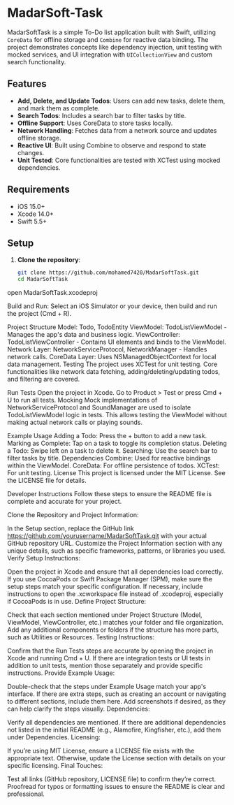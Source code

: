 # MadarSoft-Task

MadarSoftTask is a simple To-Do list application built with Swift, utilizing `CoreData` for offline storage and `Combine` for reactive data binding. The project demonstrates concepts like dependency injection, unit testing with mocked services, and UI integration with `UICollectionView` and custom search functionality.

## Features

- **Add, Delete, and Update Todos**: Users can add new tasks, delete them, and mark them as complete.
- **Search Todos**: Includes a search bar to filter tasks by title.
- **Offline Support**: Uses CoreData to store tasks locally.
- **Network Handling**: Fetches data from a network source and updates offline storage.
- **Reactive UI**: Built using Combine to observe and respond to state changes.
- **Unit Tested**: Core functionalities are tested with XCTest using mocked dependencies.

## Requirements

- iOS 15.0+
- Xcode 14.0+
- Swift 5.5+

## Setup

1. **Clone the repository**:
   ```bash
   git clone https://github.com/mohamed7420/MadarSoftTask.git
   cd MadarSoftTask
open MadarSoftTask.xcodeproj

Build and Run: Select an iOS Simulator or your device, then build and run the project (Cmd + R).

Project Structure
Model: Todo, TodoEntity
ViewModel: TodoListViewModel - Manages the app's data and business logic.
ViewController: TodoListViewController - Contains UI elements and binds to the ViewModel.
Network Layer: NetworkServiceProtocol, NetworkManager - Handles network calls.
CoreData Layer: Uses NSManagedObjectContext for local data management.
Testing
The project uses XCTest for unit testing. Core functionalities like network data fetching, adding/deleting/updating todos, and filtering are covered.

Run Tests
Open the project in Xcode.
Go to Product > Test or press Cmd + U to run all tests.
Mocking
Mock implementations of NetworkServiceProtocol and SoundManager are used to isolate TodoListViewModel logic in tests. This allows testing the ViewModel without making actual network calls or playing sounds.

Example Usage
Adding a Todo: Press the + button to add a new task.
Marking as Complete: Tap on a task to toggle its completion status.
Deleting a Todo: Swipe left on a task to delete it.
Searching: Use the search bar to filter tasks by title.
Dependencies
Combine: Used for reactive bindings within the ViewModel.
CoreData: For offline persistence of todos.
XCTest: For unit testing.
License
This project is licensed under the MIT License. See the LICENSE file for details.

Developer Instructions
Follow these steps to ensure the README file is complete and accurate for your project.

Clone the Repository and Project Information:

In the Setup section, replace the GitHub link https://github.com/yourusername/MadarSoftTask.git with your actual GitHub repository URL.
Customize the Project Information section with any unique details, such as specific frameworks, patterns, or libraries you used.
Verify Setup Instructions:

Open the project in Xcode and ensure that all dependencies load correctly. If you use CocoaPods or Swift Package Manager (SPM), make sure the setup steps match your specific configuration.
If necessary, include instructions to open the .xcworkspace file instead of .xcodeproj, especially if CocoaPods is in use.
Define Project Structure:

Check that each section mentioned under Project Structure (Model, ViewModel, ViewController, etc.) matches your folder and file organization.
Add any additional components or folders if the structure has more parts, such as Utilities or Resources.
Testing Instructions:

Confirm that the Run Tests steps are accurate by opening the project in Xcode and running Cmd + U.
If there are integration tests or UI tests in addition to unit tests, mention those separately and provide specific instructions.
Provide Example Usage:

Double-check that the steps under Example Usage match your app's interface. If there are extra steps, such as creating an account or navigating to different sections, include them here.
Add screenshots if desired, as they can help clarify the steps visually.
Dependencies:

Verify all dependencies are mentioned. If there are additional dependencies not listed in the initial README (e.g., Alamofire, Kingfisher, etc.), add them under Dependencies.
Licensing:

If you’re using MIT License, ensure a LICENSE file exists with the appropriate text. Otherwise, update the License section with details on your specific licensing.
Final Touches:

Test all links (GitHub repository, LICENSE file) to confirm they’re correct.
Proofread for typos or formatting issues to ensure the README is clear and professional.
